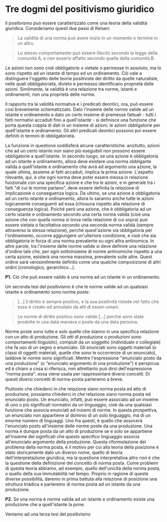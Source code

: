 # Tre dogmi del positivismo giuridico

Il positivismo può essere caratterizzato come una teoria della validità giuridica. Consideriamo questi due passi di Kelsen:

> La validità di una norma può avere inizio in un momento e termine in un altro.

> Lo stesso comportamento può essere illecito secondo la legge della comunità A, e non esserlo affatto secondo quella della comunità B.

Le azioni non sono cioè obbligatorie o vietate o permesse in assoluto, ma lo sono rispetto ad un istante di tempo ed un ordinamento.
Ciò vale a distinguere l'oggetto delle teorie positiviste del diritto da quelle naturaliste, nelle quali obbligatorietà, divieto e permesso
identificano proprietà delle azioni. Similmente, la validità è una relazione tra norme, istanti e ordinamenti, non una proprietà delle norme.

Il rapporto tra la validità normativa e i predicati deontici, ora, può essere così brevemente schematizzato. Dato l'insieme delle norme valide
ad un istante e ordinamento e dato un certo insieme di premesse fattuali - tutti i fatti normativi accaduti fino a quell'istante - si definisce
una funzione che porta questa coppia di dati in un insieme di azioni: le azioni obbligatorie per quell'istante e ordinamento.
Gli altri predicati deontici possono poi essere definiti in termini di obbligatorietà.

La funzione in questione soddisferà alcune caratteristiche: anzitutto, azioni che ad un certo istante non siano più eseguibili non possono essere
obbligatorie a quell'istante. In secondo luogo, se una azione è obbligatoria ad un istante e ordinamento, allora deve esistere una norma obbligante
valida a quell'istante e ordinamento che avrà ad argomento una azione, la quale ultima, assieme ai fatti accaduti, implica la prima azione.
L'aspetto rilevante, qui, è che ogni norma deve poter essere messa in relazione funzionale con una specifica azione e che tra le azioni,
e in generale tra i fatti "di cui le norme parlano", deve essere definita la relazione di implicazione o conseguenza logica.
Da ultimo, se una azione è obbligatoria ad un certo istante e ordinamento, allora lo saranno anche tutte le azioni logicamente conseguenti ad essa (chiusura rispetto alla relazione di conseguenza logica).
Poiché però una azione, che è obbligatoria ad un certo istante e ordinamento secondo una certa norma valida (cioè una azione che con quella norma si trova nella relazione di cui sopra)
può essere vietata o facoltativa secondo una seconda norma valida (sempre attraverso la stessa relazione), perché quest'azione sia obbligatoria per l'ordinamento,
occorre aggiungere un'ulteriore condizione, e cioè che sia obbligatoria in forza di una norma prevalente su ogni altra antinomica.
In altre parole, tra l'insieme delle norme valide si deve definire una relazione d'ordine tale che, per ogni sottoinsieme di norme antinomiche rispetto a una certa azione,
esisterà una norma massima, prevalente sulle altre. Quest ordine sarà verosimilmente definito come una qualche composizione di altri ordini (cronologico, gerarchico…).

**P1.** Ciò che può essere valido è una norma ad un istante in un ordinamento.

Un seconda tesi del positivismo è che le norme valide ad un qualsiasi istante e ordinamento sono norme *poste*:

> [...] il diritto è sempre positivo, e la sua positività risiede nel fatto che esso è
creato ed annullato da atti di esseri umani.

> Le norme di diritto positivo sono valide […] perché sono state prodotte in
una data maniera o poste da una data persona.

Norme poste sono tutte e solo quelle che stanno in una specifica relazione con un atto di produzione. Gli *atti di produzione* o *produzioni* sono comportamenti linguistici,
compiuti da un soggetto (individuale o collegiale) che fa uso di un segno o enunciato. Gli enunciati sono oggetti materiali (o classi di oggetti materiali,
quelle che sono le occorrenze di un enunciato), laddove le norme sono significati. Mentre l'espressione "enunciato posto da una produzione" (o "enunciato argomento di una produzione")
è perspicua ed è chiaro a cosa si riferisca, non altrettanto può dirsi dell'espressione "norma posta": essa viene usata per rappresentare diversi concetti.
Di questi diversi concetti di norma-posta parleremo a breve.

Piuttosto che chiederci in che relazione siano norma posta ed atto di produzione, possiamo chiederci in che relazione siano norma posta ed enunciato posto.
Un enunciato, infatti, può essere associato ad un insieme di uno o più significati normativi da un linguaggio, cioè da una qualsiasi funzione che associa enunciati ad insiemi di norme.
In questa prospettiva, un enunciato non appartiene al dominio di un solo linguaggio, ma di un enorme numero di linguaggi.
Uno fra questi, è quello che assocerà l'enunciato posto all'insieme delle norme poste da una produzione. Una norma è dunque posta da un atto di produzione
se e solo se appartiene all'insieme dei significati che questo specifico linguaggio associa all'enunciato argomento della produzione.
Questa riformulazione del problema della norma posta, è il motivo per cui alla teoria della posizione è stato storicamente dato un diverso nome,
quello di teoria dell'interpretazione giuridica; ma la questione interpretativa altro non è che la questione della definizione del concetto di norma posta.
Come problemi di questa teoria abbiamo, ad esempio, quello dell'unicità della norma posta, o quello della sua immutabilità nel tempo.
Proprio in ragione di queste diverse possibilità, daremo in prima battuta alla relazione di posizione una struttura triadica e parleremo di norma posta ad un istante da una produzione.

**P2.** Se una norma è norme valida ad un istante e ordinamento esiste una produzione che a quell'istante la pone.

Veniamo ad una terza tesi del positivismo




